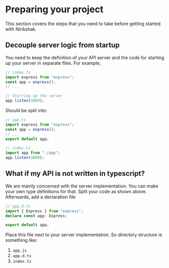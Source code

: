 # Preparing your project

This section covers the steps that you need to take before getting started with Nirikshak.

## Decouple server logic from startup

You need to keep the definition of your API server and the code for starting up your server in separate files. For example,

```javascript
// index.ts
import express from "express";
const app = express();
// ...

// Starting up the server
app.listen(3000);
```

Should be split into:

```typescript
// app.ts
import express from "express";
const app = express();
// ...
export default app;
```

```typescript
// index.ts
import app from "./app";
app.listen(3000);
```

## What if my API is not written in typescript?

We are mainly concerned with the server implementation. You can make your own type definitions for that. Split your code as shown above. Afterwards, add a declaration file

```typescript
// app.d.ts
import { Express } from "express";
declare const app: Express;

export default app;
```

Place this file next to your server implementation. So directory structure is something like:

1. `app.js`
2. `app.d.ts`
3. `index.ts`
